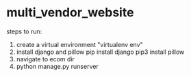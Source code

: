 # multi_vendor_website

steps to run:
1) create a virtual environment 
   "virtualenv env"
2) install django and pillow
   pip install django
   pip3 install pillow
3) navigate to ecom dir
4) python manage.py runserver

 
